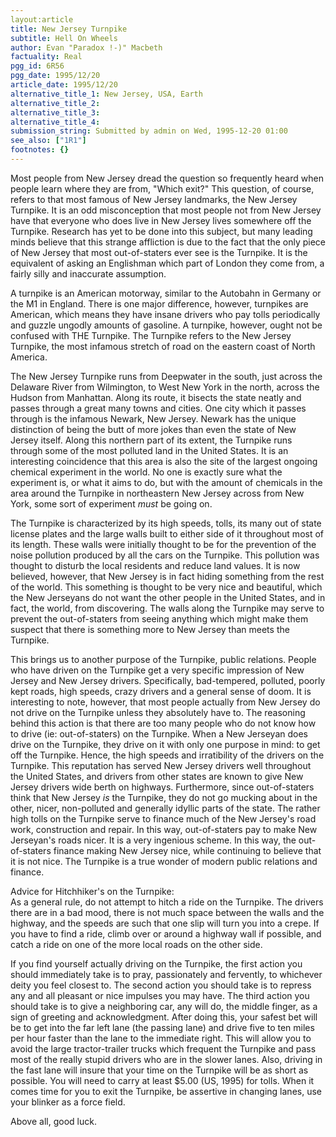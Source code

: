 ```yaml
---
layout:article
title: New Jersey Turnpike
subtitle: Hell On Wheels
author: Evan "Paradox !-)" Macbeth
factuality: Real
pgg_id: 6R56
pgg_date: 1995/12/20
article_date: 1995/12/20
alternative_title_1: New Jersey, USA, Earth
alternative_title_2: 
alternative_title_3: 
alternative_title_4: 
submission_string: Submitted by admin on Wed, 1995-12-20 01:00
see_also: ["1R1"]
footnotes: {}
---
```

<div>
<p>Most people from New Jersey dread the question so frequently heard when people learn where they are from, "Which exit?" This question, of course, refers to that most famous of New Jersey landmarks, the New Jersey Turnpike. It is an odd misconception that most people not from New Jersey have that everyone who does live in New Jersey lives somewhere off the Turnpike. Research has yet to be done into this subject, but many leading minds believe that this strange affliction is due to the fact that the only piece of New Jersey that most out-of-staters ever see is the Turnpike. It is the equivalent of asking an Englishman which part of London they come from, a fairly silly and inaccurate assumption.</p>
<p>A turnpike is an American motorway, similar to the Autobahn in Germany or the M1 in England. There is one major difference, however, turnpikes are American, which means they have insane drivers who pay tolls periodically and guzzle ungodly amounts of gasoline. A turnpike, however, ought not be confused with THE Turnpike. The Turnpike refers to the New Jersey Turnpike, the most infamous stretch of road on the eastern coast of North America.</p>
<p>The New Jersey Turnpike runs from Deepwater in the south, just across the Delaware River from Wilmington, to West New York in the north, across the Hudson from Manhattan. Along its route, it bisects the state neatly and passes through a great many towns and cities. One city which it passes through is the infamous Newark, New Jersey. Newark has the unique distinction of being the butt of more jokes than even the state of New Jersey itself. Along this northern part of its extent, the Turnpike runs through some of the most polluted land in the United States. It is an interesting coincidence that this area is also the site of the largest ongoing chemical experiment in the world. No one is exactly sure what the experiment is, or what it aims to do, but with the amount of chemicals in the area around the Turnpike in northeastern New Jersey across from New York, some sort of experiment <em>must</em> be going on.</p>
<p>The Turnpike is characterized by its high speeds, tolls, its many out of state license plates and the large walls built to either side of it throughout most of its length. These walls were initially thought to be for the prevention of the noise pollution produced by all the cars on the Turnpike. This pollution was thought to disturb the local residents and reduce land values. It is now believed, however, that New Jersey is in fact hiding something from the rest of the world. This something is thought to be very nice and beautiful, which the New Jerseyans do not want the other people in the United States, and in fact, the world, from discovering. The walls along the Turnpike may serve to prevent the out-of-staters from seeing anything which might make them suspect that there is something more to New Jersey than meets the Turnpike.</p>
<p>This brings us to another purpose of the Turnpike, public relations. People who have driven on the Turnpike get a very specific impression of New Jersey and New Jersey drivers. Specifically, bad-tempered, polluted, poorly kept roads, high speeds, crazy drivers and a general sense of doom. It is interesting to note, however, that most people actually from New Jersey do not drive on the Turnpike unless they absolutely have to. The reasoning behind this action is that there are too many people who do not know how to drive (ie: out-of-staters) on the Turnpike. When a New Jerseyan does drive on the Turnpike, they drive on it with only one purpose in mind: to get off the Turnpike. Hence, the high speeds and irratibility of the drivers on the Turnpike. This reputation has served New Jersey drivers well throughout the United States, and drivers from other states are known to give New Jersey drivers wide berth on highways. Furthermore, since out-of-staters think that New Jersey <em>is</em> the Turnpike, they do not go mucking about in the other, nicer, non-polluted and generally idyllic parts of the state. The rather high tolls on the Turnpike serve to finance much of the New Jersey's road work, construction and repair. In this way, out-of-staters pay to make New Jerseyan's roads nicer. It is a very ingenious scheme. In this way, the out-of-staters finance making New Jersey nice, while continuing to believe that it is not nice. The Turnpike is a true wonder of modern public relations and finance.</p>
<p>Advice for Hitchhiker's on the Turnpike:<br>
As a general rule, do not attempt to hitch a ride on the Turnpike. The drivers there are in a bad mood, there is not much space between the walls and the highway, and the speeds are such that one slip will turn you into a crepe. If you have to find a ride, climb over or around a highway wall if possible, and catch a ride on one of the more local roads on the other side.</p>
<p>If you find yourself actually driving on the Turnpike, the first action you should immediately take is to pray, passionately and fervently, to whichever deity you feel closest to. The second action you should take is to repress any and all pleasant or nice impulses you may have. The third action you should take is to give a neighboring car, any will do, the middle finger, as a sign of greeting and acknowledgment. After doing this, your safest bet will be to get into the far left lane (the passing lane) and drive five to ten miles per hour faster than the lane to the immediate right. This will allow you to avoid the large tractor-trailer trucks which frequent the Turnpike and pass most of the really stupid drivers who are in the slower lanes. Also, driving in the fast lane will insure that your time on the Turnpike will be as short as possible. You will need to carry at least $5.00 (US, 1995) for tolls. When it comes time for you to exit the Turnpike, be assertive in changing lanes, use your blinker as a force field.</p>
<p>Above all, good luck.</p>
</div>
